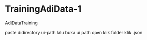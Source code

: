 # TrainingAdiData-1
AdiDataTraining

paste didirectory ui-path
lalu buka ui path
open
klik folder
klik .json

